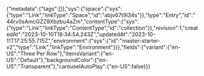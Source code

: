 {"metadata":{"tags":[]},"sys":{"space":{"sys":{"type":"Link","linkType":"Space","id":"abjv67t9l34s"}},"type":"Entry","id":"44rv0sAmcGZZ8Xbzbu4aZm","contentType":{"sys":{"type":"Link","linkType":"ContentType","id":"collection"}},"revision":1,"createdAt":"2023-10-10T18:34:54.243Z","updatedAt":"2023-10-11T17:25:55.715Z","environment":{"sys":{"id":"master-starter-v2","type":"Link","linkType":"Environment"}}},"fields":{"variant":{"en-US":"Three Per Row"},"itemsVariant":{"en-US":"Default"},"backgroundColor":{"en-US":"Transparent"},"carouselAutoPlay":{"en-US":false}}}